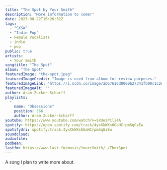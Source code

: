 ```yaml
---
title: "The Spot by Your Smith"
description: "More information to come!"
date: 2023-08-22T16:26:32Z
tags:
  - "SXSW"
  - "Indie Pop"
  - Female Vocalists
  - indie
  - pop
public: true
artists:
  - Your Smith
songtitle: "The Spot"
album: "The Spot"
featuredImage: "the-spot.jpeg"
featuredImageCredit: "Image is used from album for review purposes."
featuredImageLink: "https://i.scdn.co/image/ab67616d0000b27341fb00c1c2e3828726dab423"
featuredImageAlt: ""
author: Aram Zucker-Scharff
playlists:
  -
    name: "Obsessions"
    position: 366
    author: Aram Zucker-Scharff
youtube: https://www.youtube.com/watch?v=SXUezPili4A
spotify: https://open.spotify.com/track/4yxXkWXs6GaHCrpmSqGzEw
spotifyUri: spotify:track:4yxXkWXs6GaHCrpmSqGzEw
soundcloud:
audiofile:
podbean:
lastfm: https://www.last.fm/music/Your+Smith/_/The+Spot
---
```


A song I plan to write more about.
		